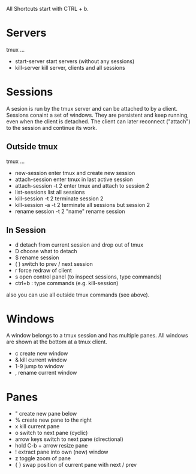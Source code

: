 
All Shortcuts start with CTRL + b.

# Servers

tmux ...
- start-server      start servers (without any sessions)
- kill-server       kill server, clients and all sessions

# Sessions

A sesion is run by the tmux server and can be attached to by a client.
Sessions conaint a set of windows.
They are persistent and keep running, even when the client is detached.
The client can later reconnect ("attach") to the session and continue its work.

## Outside tmux

tmux ...
- new-session               enter tmux and create new session
- attach-session            enter tmux in last active session
- attach-session -t 2       enter tmux and attach to session 2
- list-sessions             list all sessions
- kill-session -t 2         terminate session 2
- kill-session -a -t 2      terminate all sessions but session 2
- rename session -t 2 "name"   rename session

## In Session

- d                 detach from current session and drop out of tmux
- D                 choose what to detach
- $                 rename session
- ( )               switch to prev / next session
- r                 force redraw of client
- s                 open control panel (to inspect sessions, type commands)
- ctrl+b :          type commands (e.g. kill-session)

also you can use all outside tmux commands (see above).

# Windows

A window belongs to a tmux session and has multiple panes. All windows are shown at the bottom at a tmux client.

- c                 create new window
- &                 kill current window
- 1-9               jump to window
- ,                 rename current window

# Panes

- "                 create new pane below
- %                 create new pane to the right
- x                 kill current pane
- o                 switch to next pane (cyclic)
- arrow keys        switch to next pane (directional)
- hold C-b + arrow  resize pane
- !                 extract pane into own (new) window
- z                 toggle zoom of pane
- { }               swap position of current pane with next / prev
